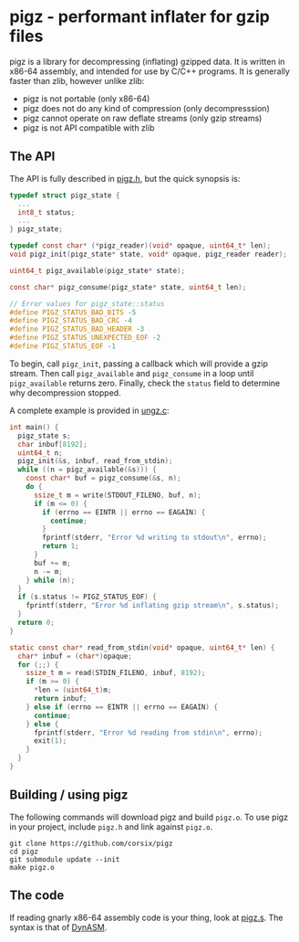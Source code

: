# pigz - performant inflater for gzip files

pigz is a library for decompressing (inflating) gzipped data. It is written in x86-64 assembly, and intended for use by C/C++ programs. It is generally faster than zlib, however unlike zlib:
  * pigz is not portable (only x86-64)
  * pigz does not do any kind of compression (only decompresssion)
  * pigz cannot operate on raw deflate streams (only gzip streams)
  * pigz is not API compatible with zlib

## The API

The API is fully described in [pigz.h](https://github.com/corsix/pigz/blob/master/pigz.h), but the quick synopsis is:
```c
typedef struct pigz_state {
  ...
  int8_t status;
  ...
} pigz_state;

typedef const char* (*pigz_reader)(void* opaque, uint64_t* len);
void pigz_init(pigz_state* state, void* opaque, pigz_reader reader);

uint64_t pigz_available(pigz_state* state);

const char* pigz_consume(pigz_state* state, uint64_t len);

// Error values for pigz_state::status
#define PIGZ_STATUS_BAD_BITS -5
#define PIGZ_STATUS_BAD_CRC -4
#define PIGZ_STATUS_BAD_HEADER -3
#define PIGZ_STATUS_UNEXPECTED_EOF -2
#define PIGZ_STATUS_EOF -1
```
To begin, call `pigz_init`, passing a callback which will provide a gzip stream. Then call `pigz_available` and `pigz_consume` in a loop until `pigz_available` returns zero. Finally, check the `status` field to determine why decompression stopped. 

A complete example is provided in [ungz.c](https://github.com/corsix/pigz/blob/master/ungz.c):
```c
int main() {
  pigz_state s;
  char inbuf[8192];
  uint64_t n;
  pigz_init(&s, inbuf, read_from_stdin);
  while ((n = pigz_available(&s))) {
    const char* buf = pigz_consume(&s, n);
    do {
      ssize_t m = write(STDOUT_FILENO, buf, n);
      if (m <= 0) {
        if (errno == EINTR || errno == EAGAIN) {
          continue;
        }
        fprintf(stderr, "Error %d writing to stdout\n", errno);
        return 1;
      }
      buf += m;
      n -= m;
    } while (n);
  }
  if (s.status != PIGZ_STATUS_EOF) {
    fprintf(stderr, "Error %d inflating gzip stream\n", s.status);
  }
  return 0;
}

static const char* read_from_stdin(void* opaque, uint64_t* len) {
  char* inbuf = (char*)opaque;
  for (;;) {
    ssize_t m = read(STDIN_FILENO, inbuf, 8192);
    if (m >= 0) {
      *len = (uint64_t)m;
      return inbuf;
    } else if (errno == EINTR || errno == EAGAIN) {
      continue;
    } else {
      fprintf(stderr, "Error %d reading from stdin\n", errno);
      exit(1);
    }
  }
}
```

## Building / using pigz

The following commands will download pigz and build `pigz.o`. To use pigz in your project, include `pigz.h` and link against `pigz.o`.
```
git clone https://github.com/corsix/pigz
cd pigz
git submodule update --init
make pigz.o
```

## The code

If reading gnarly x86-64 assembly code is your thing, look at [pigz.s](https://github.com/corsix/pigz/blob/master/pigz.s). The syntax is that of [DynASM](https://corsix.github.io/dynasm-doc/index.html).
